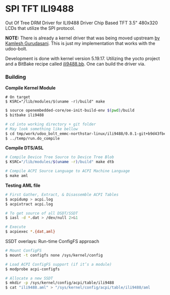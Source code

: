 # SPI TFT ILI9488

Out Of Tree DRM Driver for ILI9488 Driver Chip Based TFT 3.5" 480x320 LCDs that utilize the SPI protocol.

**NOTE:** There is already a kernel driver that was being moved upstream
[by Kamlesh Gurudasani](https://lore.kernel.org/all/cover.1592055494.git.kamlesh.gurudasani@gmail.com/T/#t).
This is just my implementation that works with the udoo-bolt.

Development is done with kernel version 5.19.17. Utilizing the yocto project and a BitBake recipe called
[ili9488.bb](https://github.com/under-view/meta-underview/blob/master/recipes-kernel/drivers/ili9488.bb). One
can build the driver via.

### Building
**Compile Kernel Module**
```
# On target
$ KSRC="/lib/modules/$(uname -r)/build" make
```
```sh
$ source openembedded-core/oe-init-build-env $(pwd)/build
$ bitbake ili9488
```
```sh
# cd into working directory + git folder
# May look something like bellow
$ cd tmp/work/udoo_bolt_emmc-northstar-linux/ili9488/0.0.1-git+b9d43fbe2a6a05a29bfa13d244a8573a3ade20c3-r0/git
$ ../temp/run.do_compile
```

**Compile DTS/ASL**
```sh
# Compile Device Tree Source to Device Tree Blob
$ KSRC="/lib/modules/$(uname -r)/build" make dtb

# Compile ACPI Source Language to ACPI Machine Language
$ make aml
```

**Testing AML file**
```sh
# First Gather, Extract, & Disassemble ACPI Tables
$ acpidump > acpi.log
$ acpixtract acpi.log

# To get source of all DSDT/SSDT
$ iasl -d *.dat > /dev/null 2>&1

# Execute
$ acpiexec *.{dat,aml}
```

SSDT overlays: Run-time ConfigFS approach

```sh
# Mount ConfigFS
$ mount -t configfs none /sys/kernel/config

# Load ACPI ConfigFS support (if it’s a module)
$ modprobe acpi-configfs

# Allocate a new SSDT
$ mkdir -p /sys/kernel/config/acpi/table/ili9488
$ cat "ili9488.aml" > "/sys/kernel/config/acpi/table/ili9488/aml
```
